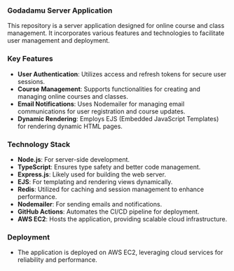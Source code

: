 ### Godadamu Server Application

This repository is a server application designed for online course and class management. It incorporates various features and technologies to facilitate user management and deployment.

### Key Features
- **User Authentication**: Utilizes access and refresh tokens for secure user sessions.
- **Course Management**: Supports functionalities for creating and managing online courses and classes.
- **Email Notifications**: Uses Nodemailer for managing email communications for user registration and course updates.
- **Dynamic Rendering**: Employs EJS (Embedded JavaScript Templates) for rendering dynamic HTML pages.

### Technology Stack
- **Node.js**: For server-side development.
- **TypeScript**: Ensures type safety and better code management.
- **Express.js**: Likely used for building the web server.
- **EJS**: For templating and rendering views dynamically.
- **Redis**: Utilized for caching and session management to enhance performance.
- **Nodemailer**: For sending emails and notifications.
- **GitHub Actions**: Automates the CI/CD pipeline for deployment.
- **AWS EC2**: Hosts the application, providing scalable cloud infrastructure.

### Deployment
- The application is deployed on AWS EC2, leveraging cloud services for reliability and performance.
